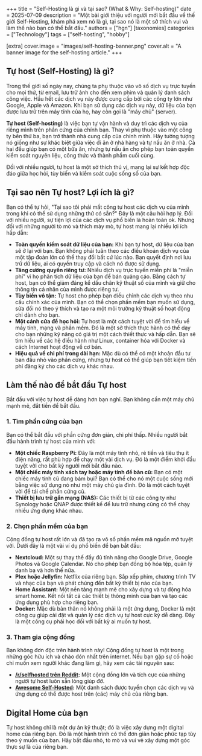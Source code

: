 +++
title = "Self-Hosting là gì và tại sao? (What & Why: Self-hosting)"
date = 2025-07-09
description = "Một bài giới thiệu với người mới bắt đầu về thế giới Self-Hosting, khám phá xem nó là gì, tại sao nó là một sở thích vui và làm thế nào bạn có thể bắt đầu."
authors = ["hgn"]
[taxonomies]
categories = ["Technology"]
tags = ["self-hosting", "hobby"]

[extra]
cover.image = "images/self-hosting-banner.png"
cover.alt = "A banner image for the self-hosting article."
+++

## Tự host (Self-Hosting) là gì?

Trong thế giới số ngày nay, chúng ta phụ thuộc vào vô số dịch vụ trực tuyến cho mọi thứ, từ email, lưu trữ ảnh cho đến xem phim và quản lý danh sách công việc. Hầu hết các dịch vụ này được cung cấp bởi các công ty lớn như Google, Apple và Amazon. Khi bạn sử dụng các dịch vụ này, dữ liệu của bạn được lưu trữ trên máy tính của họ, hay còn gọi là "máy chủ" (server).

**Tự host (Self-hosting)** là việc bạn tự vận hành và duy trì các dịch vụ của riêng mình trên phần cứng của chính bạn. Thay vì phụ thuộc vào một công ty bên thứ ba, bạn trở thành nhà cung cấp của chính mình. Hãy tưởng tượng nó giống như sự khác biệt giữa việc đi ăn ở nhà hàng và tự nấu ăn ở nhà. Cả hai đều giúp bạn có một bữa ăn, nhưng tự nấu ăn cho phép bạn toàn quyền kiểm soát nguyên liệu, công thức và thành phẩm cuối cùng.

Đối với nhiều người, tự host là một sở thích thú vị, mang lại sự kết hợp độc đáo giữa học hỏi, tùy biến và kiểm soát cuộc sống số của bạn.

## Tại sao nên Tự host? Lợi ích là gì?

Bạn có thể tự hỏi, "Tại sao tôi phải mất công tự host các dịch vụ của mình trong khi có thể sử dụng những thứ có sẵn?" Đây là một câu hỏi hợp lý. Đối với nhiều người, sự tiện lợi của các dịch vụ phổ biến là hoàn toàn ok. Nhưng đối với những người tò mò và thích mày mò, tự host mang lại nhiều lợi ích hấp dẫn:

*   **Toàn quyền kiểm soát dữ liệu của bạn:** Khi bạn tự host, dữ liệu của bạn sẽ ở lại với bạn. Bạn không phải tuân theo các điều khoản dịch vụ của một tập đoàn lớn có thể thay đổi bất cứ lúc nào. Bạn quyết định nơi lưu trữ dữ liệu, ai có quyền truy cập và cách nó được sử dụng.
*   **Tăng cường quyền riêng tư:** Nhiều dịch vụ trực tuyến miễn phí là "miễn phí" vì họ phân tích dữ liệu của bạn để bán quảng cáo. Bằng cách tự host, bạn có thể giảm đáng kể dấu chân kỹ thuật số của mình và giữ cho thông tin cá nhân của mình được riêng tư.
*   **Tùy biến vô tận:** Tự host cho phép bạn điều chỉnh các dịch vụ theo nhu cầu chính xác của mình. Bạn có thể chọn phần mềm bạn muốn sử dụng, sửa đổi nó theo ý thích và tạo ra một môi trường kỹ thuật số hoạt động chỉ dành cho bạn.
*   **Một cánh cửa để học hỏi:** Tự host là một cách tuyệt vời để tìm hiểu về máy tính, mạng và phần mềm. Đó là một sở thích thực hành có thể dạy cho bạn những kỹ năng có giá trị một cách thiết thực và hấp dẫn. Bạn sẽ tìm hiểu về các hệ điều hành như Linux, container hóa với Docker và cách Internet hoạt động về cơ bản.
*   **Hiệu quả về chi phí trong dài hạn:** Mặc dù có thể có một khoản đầu tư ban đầu nhỏ vào phần cứng, nhưng tự host có thể giúp bạn tiết kiệm tiền phí đăng ký cho các dịch vụ khác nhau.

## Làm thế nào để bắt đầu Tự host

Bắt đầu với việc tự host dễ dàng hơn bạn nghĩ. Bạn không cần một máy chủ mạnh mẽ, đắt tiền để bắt đầu.

### 1. Tìm phần cứng của bạn

Bạn có thể bắt đầu với phần cứng đơn giản, chi phí thấp. Nhiều người bắt đầu hành trình tự host của mình với:

*   **Một chiếc Raspberry Pi:** Đây là một máy tính nhỏ, rẻ tiền và tiêu thụ ít điện năng, rất phù hợp để chạy một vài dịch vụ. Đó là một điểm khởi đầu tuyệt vời cho bất kỳ người mới bắt đầu nào.
*   **Một chiếc máy tính xách tay hoặc máy tính để bàn cũ:** Bạn có một chiếc máy tính cũ đang bám bụi? Bạn có thể cho nó một cuộc sống mới bằng việc sử dụng nó như một máy chủ gia đình. Đó là một cách tuyệt vời để tái chế phần cứng cũ.
*   **Thiết bị lưu trữ gắn mạng (NAS):** Các thiết bị từ các công ty như Synology hoặc QNAP được thiết kế để lưu trữ nhưng cũng có thể chạy nhiều ứng dụng khác nhau.

### 2. Chọn phần mềm của bạn

Cộng đồng tự host rất lớn và đã tạo ra vô số phần mềm mã nguồn mở tuyệt vời. Dưới đây là một vài ví dụ phổ biến để bạn bắt đầu:

*   **Nextcloud:** Một sự thay thế đầy đủ tính năng cho Google Drive, Google Photos và Google Calendar. Nó cho phép bạn đồng bộ hóa tệp, quản lý danh bạ và hơn thế nữa.
*   **Plex hoặc Jellyfin:** Netflix của riêng bạn. Sắp xếp phim, chương trình TV và nhạc của bạn và phát chúng đến bất kỳ thiết bị nào của bạn.
*   **Home Assistant:** Một nền tảng mạnh mẽ cho xây dựng và tự động hóa smart home. Kết nối tất cả các thiết bị thông minh của bạn và tạo các ứng dụng phù hợp cho riêng bạn.
*   **Docker:** Mặc dù bản thân nó không phải là một ứng dụng, Docker là một công cụ giúp cài đặt và quản lý các dịch vụ tự host cực kỳ dễ dàng. Đây là một công cụ phải học đối với bất kỳ ai muốn tự host.

### 3. Tham gia cộng đồng

Bạn không đơn độc trên hành trình này! Cộng đồng tự host là một trong những góc hữu ích và chào đón nhất trên internet. Nếu bạn gặp sự cố hoặc chỉ muốn xem người khác đang làm gì, hãy xem các tài nguyên sau:

*   **[/r/selfhosted trên Reddit](https://www.reddit.com/r/selfhosted/):** Một cộng đồng lớn và tích cực của những người tự host luôn sẵn lòng giúp đỡ.
*   **[Awesome Self-Hosted](https://github.com/awesome-selfhosted/awesome-selfhosted):** Một danh sách được tuyển chọn các dịch vụ và ứng dụng có thể được host trên (các) máy chủ của riêng bạn.

## Digital Home của bạn

Tự host không chỉ là một dự án kỹ thuật; đó là việc xây dựng một digital home của riêng bạn. Đó là một hành trình có thể đơn giản hoặc phức tạp tùy theo ý muốn của bạn. Hãy bắt đầu nhỏ, tò mò và vui vẻ xây dựng một góc thực sự là của riêng bạn.
